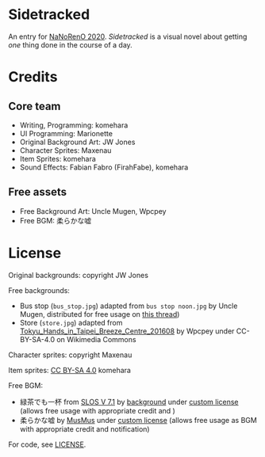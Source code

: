 # Sidetracked

An entry for [NaNoRenO 2020](https://itch.io/jam/nanoreno-2020). *Sidetracked* is a visual novel about getting *one* thing done in the course of a day.

# Credits

## Core team

* Writing, Programming: komehara
* UI Programming: Marionette
* Original Background Art: JW Jones
* Character Sprites: Maxenau
* Item Sprites: komehara
* Sound Effects: Fabian Fabro (FirahFabe), komehara

## Free assets

* Free Background Art: Uncle Mugen, Wpcpey
* Free BGM: 柔らかな嘘

# License

Original backgrounds: copyright JW Jones

Free backgrounds:
* Bus stop (`bus_stop.jpg`) adapted from `bus stop noon.jpg` by Uncle Mugen, distributed for free usage on [this thread](https://lemmasoft.renai.us/forums/viewtopic.php?p=226871))
* Store (`store.jpg`) adapted from [Tokyu_Hands_in_Taipei_Breeze_Centre_201608](https://commons.wikimedia.org/wiki/File:Tokyu_Hands_in_Taipei_Breeze_Centre_201608.JPG) by Wpcpey under CC-BY-SA-4.0 on Wikimedia Commons

Character sprites: copyright Maxenau

Item sprites: [CC BY-SA 4.0](https://creativecommons.org/licenses/by-sa/4.0/) komehara

Free BGM:

* 緑茶でも一杯 from [SLOS V 7.1](http://slos.biz/) by [background](http://back-ground.biz/) under [custom license](http://slos.biz/#x:_rule) (allows free usage with appropriate credit and )
* 柔らかな嘘 by [MusMus](http://musmus.main.jp) under [custom license](musmus.main.jp/info.html) (allows free usage as BGM with appropriate credit and notification)

For code, see [LICENSE](LICENSE).
